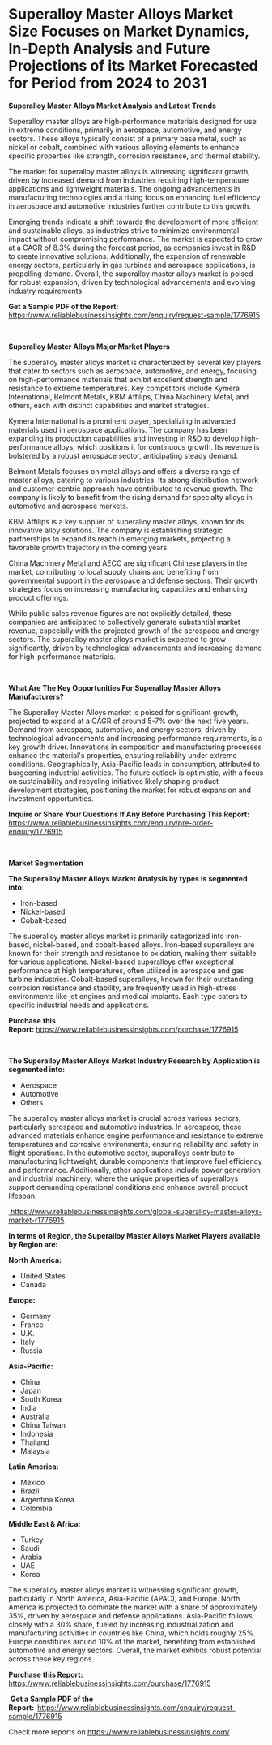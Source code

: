 <p><h1>Superalloy Master Alloys Market Size Focuses on Market Dynamics, In-Depth Analysis and Future Projections of its Market Forecasted for Period from 2024 to 2031</h1></p><p><strong>Superalloy Master Alloys Market Analysis and Latest Trends</strong></p>
<p><p>Superalloy master alloys are high-performance materials designed for use in extreme conditions, primarily in aerospace, automotive, and energy sectors. These alloys typically consist of a primary base metal, such as nickel or cobalt, combined with various alloying elements to enhance specific properties like strength, corrosion resistance, and thermal stability. </p><p>The market for superalloy master alloys is witnessing significant growth, driven by increased demand from industries requiring high-temperature applications and lightweight materials. The ongoing advancements in manufacturing technologies and a rising focus on enhancing fuel efficiency in aerospace and automotive industries further contribute to this growth. </p><p>Emerging trends indicate a shift towards the development of more efficient and sustainable alloys, as industries strive to minimize environmental impact without compromising performance. The market is expected to grow at a CAGR of 8.3% during the forecast period, as companies invest in R&D to create innovative solutions. Additionally, the expansion of renewable energy sectors, particularly in gas turbines and aerospace applications, is propelling demand. Overall, the superalloy master alloys market is poised for robust expansion, driven by technological advancements and evolving industry requirements.</p></p>
<p><strong>Get a Sample PDF of the Report:&nbsp;</strong> <a href="https://www.reliablebusinessinsights.com/enquiry/request-sample/1776915?utm_campaign=1837&utm_medium=2&utm_source=Github&utm_content=ia&utm_term=27122024&utm_id=superalloy-master-alloys">https://www.reliablebusinessinsights.com/enquiry/request-sample/1776915</a></p>
<p>&nbsp;</p>
<p><strong>Superalloy Master Alloys Major Market Players</strong></p>
<p><p>The superalloy master alloys market is characterized by several key players that cater to sectors such as aerospace, automotive, and energy, focusing on high-performance materials that exhibit excellent strength and resistance to extreme temperatures. Key competitors include Kymera International, Belmont Metals, KBM Affilips, China Machinery Metal, and others, each with distinct capabilities and market strategies.</p><p>Kymera International is a prominent player, specializing in advanced materials used in aerospace applications. The company has been expanding its production capabilities and investing in R&D to develop high-performance alloys, which positions it for continuous growth. Its revenue is bolstered by a robust aerospace sector, anticipating steady demand.</p><p>Belmont Metals focuses on metal alloys and offers a diverse range of master alloys, catering to various industries. Its strong distribution network and customer-centric approach have contributed to revenue growth. The company is likely to benefit from the rising demand for specialty alloys in automotive and aerospace markets.</p><p>KBM Affilips is a key supplier of superalloy master alloys, known for its innovative alloy solutions. The company is establishing strategic partnerships to expand its reach in emerging markets, projecting a favorable growth trajectory in the coming years.</p><p>China Machinery Metal and AECC are significant Chinese players in the market, contributing to local supply chains and benefiting from governmental support in the aerospace and defense sectors. Their growth strategies focus on increasing manufacturing capacities and enhancing product offerings.</p><p>While public sales revenue figures are not explicitly detailed, these companies are anticipated to collectively generate substantial market revenue, especially with the projected growth of the aerospace and energy sectors. The superalloy master alloys market is expected to grow significantly, driven by technological advancements and increasing demand for high-performance materials.</p></p>
<p>&nbsp;</p>
<p><strong>What Are The Key Opportunities For Superalloy Master Alloys Manufacturers?</strong></p>
<p><p>The Superalloy Master Alloys market is poised for significant growth, projected to expand at a CAGR of around 5-7% over the next five years. Demand from aerospace, automotive, and energy sectors, driven by technological advancements and increasing performance requirements, is a key growth driver. Innovations in composition and manufacturing processes enhance the material's properties, ensuring reliability under extreme conditions. Geographically, Asia-Pacific leads in consumption, attributed to burgeoning industrial activities. The future outlook is optimistic, with a focus on sustainability and recycling initiatives likely shaping product development strategies, positioning the market for robust expansion and investment opportunities.</p></p>
<p><strong>Inquire or Share Your Questions If Any Before Purchasing This Report:</strong> <a href="https://www.reliablebusinessinsights.com/enquiry/pre-order-enquiry/1776915?utm_campaign=1837&utm_medium=2&utm_source=Github&utm_content=ia&utm_term=27122024&utm_id=superalloy-master-alloys">https://www.reliablebusinessinsights.com/enquiry/pre-order-enquiry/1776915</a></p>
<p>&nbsp;</p>
<p><strong>Market Segmentation</strong></p>
<p><strong>The Superalloy Master Alloys Market Analysis by types is segmented into:</strong></p>
<p><ul><li>Iron-based</li><li>Nickel-based</li><li>Cobalt-based</li></ul></p>
<p><p>The superalloy master alloys market is primarily categorized into iron-based, nickel-based, and cobalt-based alloys. Iron-based superalloys are known for their strength and resistance to oxidation, making them suitable for various applications. Nickel-based superalloys offer exceptional performance at high temperatures, often utilized in aerospace and gas turbine industries. Cobalt-based superalloys, known for their outstanding corrosion resistance and stability, are frequently used in high-stress environments like jet engines and medical implants. Each type caters to specific industrial needs and applications.</p></p>
<p><strong>Purchase this Report:&nbsp;</strong><a href="https://www.reliablebusinessinsights.com/purchase/1776915?utm_campaign=1837&utm_medium=2&utm_source=Github&utm_content=ia&utm_term=27122024&utm_id=superalloy-master-alloys">https://www.reliablebusinessinsights.com/purchase/1776915</a></p>
<p>&nbsp;</p>
<p><strong>The Superalloy Master Alloys Market Industry Research by Application is segmented into:</strong></p>
<p><ul><li>Aerospace</li><li>Automotive</li><li>Others</li></ul></p>
<p><p>The superalloy master alloys market is crucial across various sectors, particularly aerospace and automotive industries. In aerospace, these advanced materials enhance engine performance and resistance to extreme temperatures and corrosive environments, ensuring reliability and safety in flight operations. In the automotive sector, superalloys contribute to manufacturing lightweight, durable components that improve fuel efficiency and performance. Additionally, other applications include power generation and industrial machinery, where the unique properties of superalloys support demanding operational conditions and enhance overall product lifespan.</p></p>
<p><a href="https://www.reliablebusinessinsights.com/global-superalloy-master-alloys-market-r1776915?utm_campaign=1837&utm_medium=2&utm_source=Github&utm_content=ia&utm_term=27122024&utm_id=superalloy-master-alloys">&nbsp;https://www.reliablebusinessinsights.com/global-superalloy-master-alloys-market-r1776915</a></p>
<p><strong>In terms of Region, the Superalloy Master Alloys Market Players available by Region are:</strong></p>
<p>
    <p> <strong> North America: </strong>
        <ul>
            <li>United States</li>
            <li>Canada</li>
        </ul>
        </p> 
    <p> <strong> Europe: </strong>
        <ul>
            <li>Germany</li>
            <li>France</li>
            <li>U.K.</li>
            <li>Italy</li>
            <li>Russia</li>
        </ul>
        </p> 
    <p> <strong> Asia-Pacific: </strong>
        <ul>
            <li>China</li>
            <li>Japan</li>
            <li>South Korea</li>
            <li>India</li>
            <li>Australia</li>
            <li>China Taiwan</li>
            <li>Indonesia</li>
            <li>Thailand</li>
            <li>Malaysia</li>
        </ul>
        </p> 
    <p> <strong> Latin America: </strong>
        <ul>
            <li>Mexico</li>
            <li>Brazil</li>
            <li>Argentina Korea</li>
            <li>Colombia</li>
        </ul>
        </p> 
    <p> <strong> Middle East & Africa: </strong>
        <ul>
            <li>Turkey</li>
            <li>Saudi</li>
            <li>Arabia</li>
            <li>UAE</li>
            <li>Korea</li>
        </ul>
    </p>
    </p>
<p><p>The superalloy master alloys market is witnessing significant growth, particularly in North America, Asia-Pacific (APAC), and Europe. North America is projected to dominate the market with a share of approximately 35%, driven by aerospace and defense applications. Asia-Pacific follows closely with a 30% share, fueled by increasing industrialization and manufacturing activities in countries like China, which holds roughly 25%. Europe constitutes around 10% of the market, benefiting from established automotive and energy sectors. Overall, the market exhibits robust potential across these key regions.</p></p>
<p><strong>Purchase this Report: </strong><a href="https://www.reliablebusinessinsights.com/purchase/1776915?utm_campaign=1837&utm_medium=2&utm_source=Github&utm_content=ia&utm_term=27122024&utm_id=superalloy-master-alloys">https://www.reliablebusinessinsights.com/purchase/1776915</a></p>
<p>&nbsp;<strong>Get a Sample PDF of the Report:&nbsp;&nbsp;</strong><a href="https://www.reliablebusinessinsights.com/enquiry/request-sample/1776915?utm_campaign=1837&utm_medium=2&utm_source=Github&utm_content=ia&utm_term=27122024&utm_id=superalloy-master-alloys">https://www.reliablebusinessinsights.com/enquiry/request-sample/1776915</a></p>
<p><strong></strong></p>
<p>Check more reports on <a href="https://www.reliablebusinessinsights.com/?utm_campaign=1837&utm_medium=2&utm_source=Github&utm_content=ia&utm_term=27122024&utm_id=superalloy-master-alloys">https://www.reliablebusinessinsights.com/</a></p>